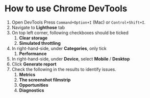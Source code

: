 # How to use Chrome DevTools


1. Open DevTools
   Press `Command+Option+I` (Mac) or `Control+Shift+I`.
2. Navigate to **Lighthose** tab
3. On top left corner, following checkboxes should be ticked
   1. **Clear storage**
   2. **Simulated throttling**
4. In right-hand-side, under **Categories**, only tick
   1. **Performance**
5. In right-hand-side, under **Device**, select **Mobile** / **Desktop**
6. Click **Generate report**
7. Check the following in the results to identify issues.
   1. **Metrics**
   2. **The screenshot filmstrip**
   3. **Opportunities**
   4. **Diagnostics**

